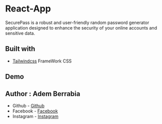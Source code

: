 # React-App

SecurePass is a robust and user-friendly random password generator application designed to enhance the security of your online accounts and sensitive data.

## Built with

- [Tailwindcss](https://tailwindcss.com/) FrameWork CSS

## Demo


## Author : Adem Berrabia

- Github - [Github](https://github.com/ITSADEM)
- Facebook - [Facebook](https://www.facebook.com/profile.php?id=100022888083591)
- Instagram - [Instagram](https://www.instagram.com/adem_rb3/?hl=fr)
